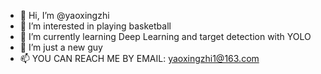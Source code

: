 - 👋 Hi, I’m @yaoxingzhi
- 👀 I’m interested in playing basketball
- 🌱 I’m currently learning Deep Learning and target detection with YOLO
- 💞️ I’m just a new guy 
- 📫 YOU CAN REACH ME BY EMAIL: yaoxingzhi1@163.com

<!---
yaoxingzhi/yaoxingzhi is a ✨ special ✨ repository because its `README.md` (this file) appears on your GitHub profile.
You can click the Preview link to take a look at your changes.
--->
